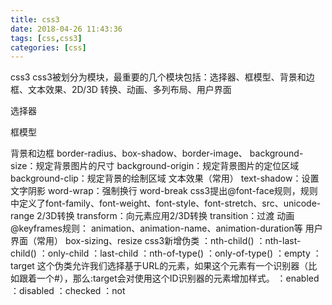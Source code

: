 ```yaml
---
title: css3
date: 2018-04-26 11:43:36
tags: [css,css3]
categories: [css]
---
```

css3 
css3被划分为模块，最重要的几个模块包括：选择器、框模型、背景和边框、文本效果、2D/3D 转换、动画、多列布局、用户界面

选择器

框模型

背景和边框 
border-radius、box-shadow、border-image、 
background-size：规定背景图片的尺寸 
background-origin：规定背景图片的定位区域 
background-clip：规定背景的绘制区域
文本效果（常用） 
text-shadow：设置文字阴影 
word-wrap：强制换行 
word-break 
css3提出@font-face规则，规则中定义了font-family、font-weight、font-style、font-stretch、src、unicode-range
2/3D转换 
transform：向元素应用2/3D转换 
transition：过渡
动画
@keyframes规则： 
animation、animation-name、animation-duration等
用户界面（常用） 
box-sizing、resize 
css3新增伪类 
：nth-child() 
：nth-last-child() 
：only-child 
：last-child 
：nth-of-type() 
：only-of-type() 
：empty 
：target 这个伪类允许我们选择基于URL的元素，如果这个元素有一个识别器（比如跟着一个#），那么:target会对使用这个ID识别器的元素增加样式。 
：enabled 
：disabled 
：checked 
：not